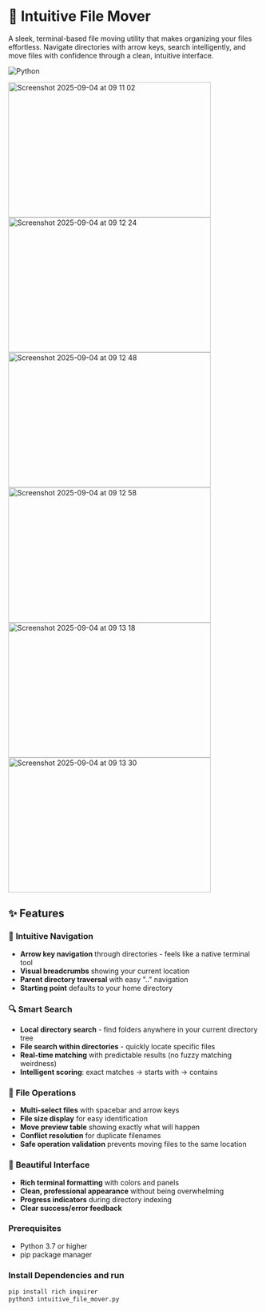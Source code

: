 # 🚀 Intuitive File Mover

A sleek, terminal-based file moving utility that makes organizing your files effortless. Navigate directories with arrow keys, search intelligently, and move files with confidence through a clean, intuitive interface.

![Python](https://img.shields.io/badge/python-v3.7+-blue.svg)


<img width="405" height="270" alt="Screenshot 2025-09-04 at 09 11 02" src="https://github.com/user-attachments/assets/99c6f302-e857-41bd-b932-7ce0be8db7b6" />
<img width="405" height="270" alt="Screenshot 2025-09-04 at 09 12 24" src="https://github.com/user-attachments/assets/0c029c5a-88dd-4c3e-8324-5c0937e420da" />
<img width="405" height="270" alt="Screenshot 2025-09-04 at 09 12 48" src="https://github.com/user-attachments/assets/5c2d3a11-0292-47b6-b879-50bea3ff9e23" />
<img width="405" height="270" alt="Screenshot 2025-09-04 at 09 12 58" src="https://github.com/user-attachments/assets/b18a351c-ae89-47c2-8f3a-6d7011526d8b" />
<img width="405" height="270" alt="Screenshot 2025-09-04 at 09 13 18" src="https://github.com/user-attachments/assets/099b55d1-6512-42d0-8401-f773919b5e28" />
<img width="405" height="270" alt="Screenshot 2025-09-04 at 09 13 30" src="https://github.com/user-attachments/assets/58564798-45a6-4e56-9121-eb6d2c8d7232" />

## ✨ Features

### 🎯 **Intuitive Navigation**
- **Arrow key navigation** through directories - feels like a native terminal tool
- **Visual breadcrumbs** showing your current location
- **Parent directory traversal** with easy ".." navigation
- **Starting point** defaults to your home directory

### 🔍 **Smart Search**
- **Local directory search** - find folders anywhere in your current directory tree
- **File search within directories** - quickly locate specific files
- **Real-time matching** with predictable results (no fuzzy matching weirdness)
- **Intelligent scoring**: exact matches → starts with → contains

### 📁 **File Operations**
- **Multi-select files** with spacebar and arrow keys
- **File size display** for easy identification
- **Move preview table** showing exactly what will happen
- **Conflict resolution** for duplicate filenames
- **Safe operation validation** prevents moving files to the same location

### 🎨 **Beautiful Interface**
- **Rich terminal formatting** with colors and panels
- **Clean, professional appearance** without being overwhelming
- **Progress indicators** during directory indexing
- **Clear success/error feedback**

### Prerequisites
- Python 3.7 or higher
- pip package manager

### Install Dependencies and run

```bash
pip install rich inquirer
python3 intuitive_file_mover.py
